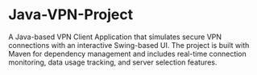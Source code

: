 # Java-VPN-Project
A Java-based VPN Client Application that simulates secure VPN connections with an interactive Swing-based UI. The project is built with Maven for dependency management and includes real-time connection monitoring, data usage tracking, and server selection features.
